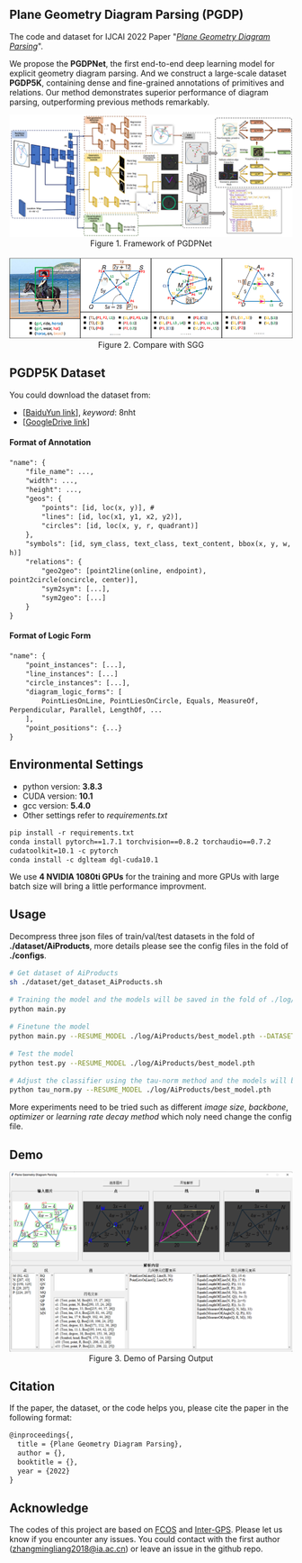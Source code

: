 ## Plane Geometry Diagram Parsing (PGDP)

The code and dataset for IJCAI 2022 Paper "[*Plane Geometry Diagram Parsing*]()".

We propose the **PGDPNet**, the first end-to-end deep learning model for explicit geometry diagram parsing. And we construct a large-scale dataset **PGDP5K**, containing dense and fine-grained annotations of primitives and relations. Our method demonstrates superior performance of diagram parsing, outperforming previous methods remarkably.
<div align=center>
	<img src="framework.png">
	
</div>
<div align=center>
	Figure 1. Framework of PGDPNet
</div>
</br>
<div align=center>
	<img src="compare.png">
</div>
<div align=center>
	Figure 2. Compare with SGG
</div>

## PGDP5K Dataset
You could download the dataset from:
- [[BaiduYun link](https://pan.baidu.com/s/1GWqjq-IuQNal_Veo3p4RzQ?pwd=8nht)], _keyword_: 8nht
- [[GoogleDrive link](https://drive.google.com/file/d/1KDB2EdXG3NsbkY7jAg2U2NJVJtEeMwR7/view?usp=sharing)]
#### Format of Annotation
```
"name": {
    "file_name": ...,
    "width": ...,
    "height": ...,
    "geos": {
        "points": [id, loc(x, y)], # 
        "lines": [id, loc(x1, y1, x2, y2)],
        "circles": [id, loc(x, y, r, quadrant)]           
    },
    "symbols": [id, sym_class, text_class, text_content, bbox(x, y, w, h)]
    "relations": {
        "geo2geo": [point2line(online, endpoint), point2circle(oncircle, center)],
        "sym2sym": [...],
        "sym2geo": [...]
    }
}
```
#### Format of Logic Form
```
"name": {
    "point_instances": [...],
    "line_instances": [...]
    "circle_instances": [...],
    "diagram_logic_forms": [
        PointLiesOnLine, PointLiesOnCircle, Equals, MeasureOf, Perpendicular, Parallel, LengthOf, ...
    ],
    "point_positions": {...}
}
```
## Environmental Settings
- python version: **3.8.3**
- CUDA version: **10.1**
- gcc version: **5.4.0**
- Other settings refer to *requirements.txt*
```
pip install -r requirements.txt
conda install pytorch==1.7.1 torchvision==0.8.2 torchaudio==0.7.2 cudatoolkit=10.1 -c pytorch
conda install -c dglteam dgl-cuda10.1
```

We use **4 NVIDIA 1080ti GPUs** for the training and more GPUs with large batch size will bring a little performance improvment.



## Usage

Decompress three json files of train/val/test datasets in the fold of **./dataset/AiProducts**, more details please see the config files in the fold of **./configs**.

```bash
# Get dataset of AiProducts
sh ./dataset/get_dataset_AiProducts.sh
```

```bash
# Training the model and the models will be saved in the fold of ./log/AiProducts 
python main.py  
```

```bash
# Finetune the model
python main.py --RESUME_MODEL ./log/AiProducts/best_model.pth --DATASET_TRAIN_JSON ./dataset/AiProducts/converted_val.json 
```
 
```bash
# Test the model
python test.py --RESUME_MODEL ./log/AiProducts/best_model.pth
```

```bash
# Adjust the classifier using the tau-norm method and the models will be saved in the fold of ./log_tau
python tau_norm.py --RESUME_MODEL ./log/AiProducts/best_model.pth
```

More experiments need to be tried such as different *image size*, *backbone*, *optimizer* or *learning rate decay method* which noly need change the config file.


## Demo
<div align=center>
	<img src="demo.png">
</div>
<div align=center>
	Figure 3. Demo of Parsing Output
</div>

## Citation

If the paper, the dataset, or the code helps you, please cite the paper in the following format:
```
@inproceedings{,
  title = {Plane Geometry Diagram Parsing},
  author = {},
  booktitle = {},
  year = {2022}
}
```


## Acknowledge
The codes of this project are based on [FCOS](https://github.com/tianzhi0549/FCOS/) and [Inter-GPS](https://github.com/lupantech/InterGPS). Please let us know if you encounter any issues. You could contact with the first author (zhangmingliang2018@ia.ac.cn) or leave an issue in the github repo.

